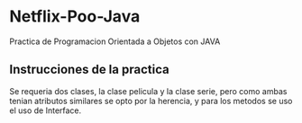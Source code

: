 # Netflix-Poo-Java
Practica de Programacion Orientada a Objetos con JAVA

## Instrucciones de la practica
Se requeria dos clases, la clase pelicula y la clase serie, pero como ambas tenian atributos similares
se opto por la herencia, y para los metodos se uso el uso de Interface.
